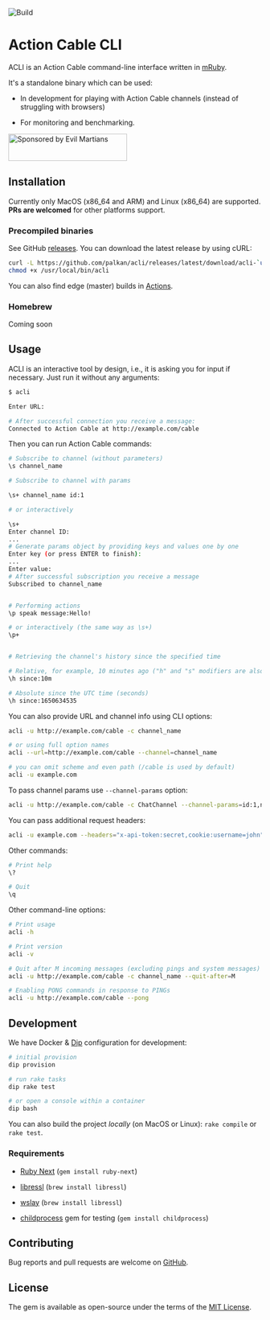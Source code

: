 ![Build](https://github.com/palkan/acli/workflows/Build/badge.svg)

# Action Cable CLI

ACLI is an Action Cable command-line interface written in [mRuby](http://mruby.org).

It's a standalone binary which can be used:

- In development for playing with Action Cable channels (instead of struggling with browsers)

- For monitoring and benchmarking.

<a href="https://evilmartians.com/">
<img src="https://evilmartians.com/badges/sponsored-by-evil-martians.svg" alt="Sponsored by Evil Martians" width="236" height="54"></a>

## Installation

Currently only MacOS (x86\_64 and ARM) and Linux (x86\_64) are supported.
**PRs are welcomed** for other platforms support.

### Precompiled binaries

See GitHub [releases](https://github.com/palkan/acli/releases). You can download the latest release by using cURL:

```sh
curl -L https://github.com/palkan/acli/releases/latest/download/acli-`uname -s`-`uname -m` > /usr/local/bin/acli
chmod +x /usr/local/bin/acli
```

You can also find edge (master) builds in [Actions](https://github.com/palkan/acli/actions).

### Homebrew

Coming soon

## Usage

ACLI is an interactive tool by design, i.e., it is asking you for input if necessary.
Just run it without any arguments:

```sh
$ acli

Enter URL:

# After successful connection you receive a message:
Connected to Action Cable at http://example.com/cable
```

Then you can run Action Cable commands:

```sh
# Subscribe to channel (without parameters)
\s channel_name

# Subscribe to channel with params

\s+ channel_name id:1

# or interactively

\s+
Enter channel ID:
...
# Generate params object by providing keys and values one by one
Enter key (or press ENTER to finish):
...
Enter value:
# After successful subscription you receive a message
Subscribed to channel_name


# Performing actions
\p speak message:Hello!

# or interactively (the same way as \s+)
\p+


# Retrieving the channel's history since the specified time

# Relative, for example, 10 minutes ago ("h" and "s" modifiers are also supported)
\h since:10m

# Absolute since the UTC time (seconds)
\h since:1650634535
```

You can also provide URL and channel info using CLI options:

```sh
acli -u http://example.com/cable -c channel_name

# or using full option names
acli --url=http://example.com/cable --channel=channel_name

# you can omit scheme and even path (/cable is used by default)
acli -u example.com
```

To pass channel params use `--channel-params` option:

```sh
acli -u http://example.com/cable -c ChatChannel --channel-params=id:1,name:"Jack"
```

You can pass additional request headers:

```sh
acli -u example.com --headers="x-api-token:secret,cookie:username=john"
```

Other commands:

```sh
# Print help
\?

# Quit
\q
```

Other command-line options:

```sh
# Print usage
acli -h

# Print version
acli -v

# Quit after M incoming messages (excluding pings and system messages)
acli -u http://example.com/cable -c channel_name --quit-after=M

# Enabling PONG commands in response to PINGs
acli -u http://example.com/cable --pong
```

## Development

We have Docker & [Dip](https://github.com/bibendi/dip) configuration for development:

```sh
# initial provision
dip provision

# run rake tasks
dip rake test

# or open a console within a container
dip bash
```

You can also build the project _locally_ (on MacOS or Linux): `rake compile` or `rake test`.

### Requirements

- [Ruby Next](https://github.com/ruby-next/ruby-next) (`gem install ruby-next`)

- [libressl](https://www.libressl.org/) (`brew install libressl`)

- [wslay](https://github.com/tatsuhiro-t/wslay) (`brew install libressl`)

- [childprocess](https://github.com/enkessler/childprocess) gem for testing (`gem install childprocess`)

## Contributing

Bug reports and pull requests are welcome on [GitHub](https://github.com/palkan/acli).

## License

The gem is available as open-source under the terms of the [MIT License](http://opensource.org/licenses/MIT).

